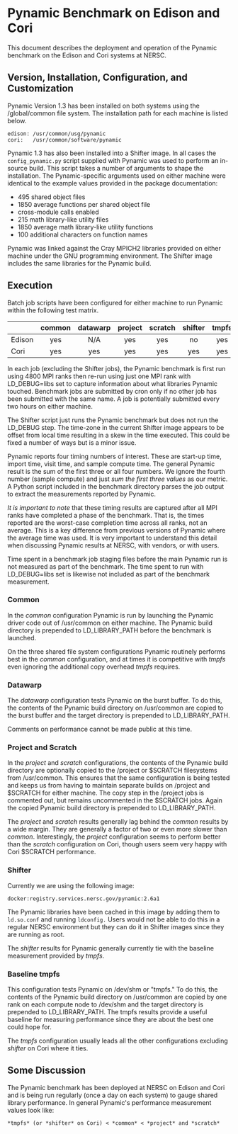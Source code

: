 
Pynamic Benchmark on Edison and Cori
====================================

This document describes the deployment and operation of the Pynamic benchmark on the Edison and Cori systems at NERSC.

Version, Installation, Configuration, and Customization
-------------------------------------------------------

Pynamic Version 1.3 has been installed on both systems using the /global/common file system.
The installation path for each machine is listed below.

    edison: /usr/common/usg/pynamic
    cori:   /usr/common/software/pynamic

Pynamic 1.3 has also been installed into a Shifter image.
In all cases the `config_pynamic.py` script supplied with Pynamic was used to perform an in-source build.
This script takes a number of arguments to shape the installation.
The Pynamic-specific arguments used on either machine were identical to the example values provided in the package documentation:

* 495 shared object files
* 1850 average functions per shared object file
* cross-module calls enabled
* 215 math library-like utility files
* 1850 average math library-like utility functions
* 100 additional characters on function names

Pynamic was linked against the Cray MPICH2 libraries provided on either machine under the GNU programming environment.
The Shifter image includes the same libraries for the Pynamic build.

Execution
---------

Batch job scripts have been configured for either machine to run Pynamic within the following test matrix.

|        | common | datawarp | project | scratch | shifter | tmpfs |
| ------ |:------:|:--------:|:-------:|:-------:|:-------:|:-----:|
| Edison | yes    | N/A      | yes     | yes     | no      | yes   |
| Cori   | yes    | yes      | yes     | yes     | yes     | yes   |

In each job (excluding the Shifter jobs), the Pynamic benchmark is first run using 4800 MPI ranks then re-run using just one MPI rank with LD_DEBUG=libs
set to capture information about what libraries Pynamic touched.
Benchmark jobs are submitted by cron only if no other job has been submitted with the same name.
A job is potentially submitted every two hours on either machine.

The Shifter script just runs the Pynamic benchmark but does not run the LD_DEBUG step.
The time-zone in the current Shifter image appears to be offset from local time resulting in a skew in the time executed.
This could be fixed a number of ways but is a minor issue.

Pynamic reports four timing numbers of interest.
These are start-up time, import time, visit time, and sample compute time.
The general Pynamic result is the sum of the first three or all four numbers.
We ignore the fourth number (sample compute) and just *sum the first three values* as our metric.
A Python script included in the benchmark directory parses the job output to extract the measurements reported by Pynamic.

*It is important to note* that these timing results are captured after all MPI ranks have completed a phase of the benchmark.
That is, the times reported are the worst-case completion time across all ranks, not an average.
This is a key difference from previous versions of Pynamic where the average time was used.
It is very important to understand this detail when discussing Pynamic results at NERSC, with vendors, or with users.

Time spent in a benchmark job staging files before the main Pynamic run is not measured as part of the benchmark.
The time spent to run with LD_DEBUG=libs set is likewise not included as part of the benchmark measurement.

### Common

In the *common* configuration Pynamic is run by launching the Pynamic driver code out of /usr/common on either machine.
The Pynamic build directory is prepended to LD_LIBRARY_PATH before the benchmark is launched.

On the three shared file system configurations Pynamic routinely performs best in the *common* configuration,
and at times it is competitive with *tmpfs* even ignoring the additional copy overhead *tmpfs* requires.

### Datawarp

The *datawarp* configuration tests Pynamic on the burst buffer.
To do this, the contents of the Pynamic build directory on /usr/common are copied to the burst buffer and the target directory is prepended to LD_LIBRARY_PATH.

Comments on performance cannot be made public at this time.

### Project and Scratch

In the *project* and *scratch* configurations, the contents of the Pynamic build directory are optionally copied to the /project
or $SCRATCH filesystems from /usr/common.
This ensures that the same configuration is being tested and keeps us from having to maintain separate builds on /project and $SCRATCH for either machine.
The copy step in the /project jobs is commented out, but remains uncommented in the $SCRATCH jobs.
Again the copied Pynamic build directory is prepended to LD_LIBRARY_PATH.

The *project* and *scratch* results generally lag behind the *common* results by a wide margin.
They are generally a factor of two or even more slower than *common*.
Interestingly, the *project* configuration seems to perform better than the *scratch* configuration on Cori,
though users seem very happy with Cori $SCRATCH performance.

### Shifter

Currently we are using the following image:

    docker:registry.services.nersc.gov/pynamic:2.6a1

The Pynamic libraries have been cached in this image by adding them to `ld.so.conf` and running `ldconfig.`
Users would not be able to do this in a regular NERSC environment but they can do it in Shifter images since they are running as root.

The *shifter* results for Pynamic generally currently tie with the baseline measurement provided by *tmpfs*.

### Baseline tmpfs

This configuration tests Pynamic on /dev/shm or "tmpfs."
To do this, the contents of the Pynamic build directory on /usr/common are copied by one rank on each compute node to /dev/shm and the
target directory is prepended to LD_LIBRARY_PATH.
The tmpfs results provide a useful baseline for measuring performance since they are about the best one could hope for.

The *tmpfs* configuration usually leads all the other configurations excluding *shifter* on Cori where it ties.

Some Discussion
---------------

The Pynamic benchmark has been deployed at NERSC on Edison and Cori and is being run regularly (once a day on each system) to gauge shared library performance.
In general Pynamic's performance measurement values look like:

    *tmpfs* (or *shifter* on Cori) < *common* < *project* and *scratch*
